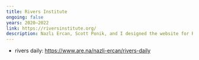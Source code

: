 ```yaml
---
title: Rivers Institute
ongoing: false
years: 2020–2022
link: https://riversinstitute.org/
description: Nazlı Ercan, Scott Ponik, and I designed the website for Rivers Institute for Contemporary Art and Thought, a non-profit based in new orleans run by Andrea Andersson. We also designed and produced digital publications as part of their annual programmaing.
---
```

- rivers daily: https://www.are.na/nazli-ercan/rivers-daily